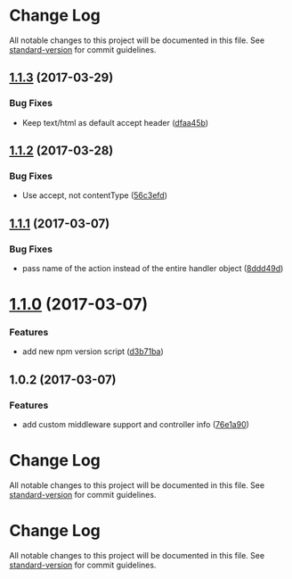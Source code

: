 # Change Log

All notable changes to this project will be documented in this file. See [standard-version](https://github.com/conventional-changelog/standard-version) for commit guidelines.

<a name="1.1.3"></a>
## [1.1.3](https://github.com/lonelyplanet/express-simple-controllers/compare/v1.1.2...v1.1.3) (2017-03-29)


### Bug Fixes

* Keep text/html as default accept header ([dfaa45b](https://github.com/lonelyplanet/express-simple-controllers/commit/dfaa45b))



<a name="1.1.2"></a>
## [1.1.2](https://github.com/lonelyplanet/express-simple-controllers/compare/v1.1.1...v1.1.2) (2017-03-28)


### Bug Fixes

* Use accept, not contentType ([56c3efd](https://github.com/lonelyplanet/express-simple-controllers/commit/56c3efd))



<a name="1.1.1"></a>
## [1.1.1](https://github.com/lonelyplanet/express-simple-controllers/compare/v1.1.0...v1.1.1) (2017-03-07)


### Bug Fixes

* pass name of the action instead of the entire handler object ([8ddd49d](https://github.com/lonelyplanet/express-simple-controllers/commit/8ddd49d))



<a name="1.1.0"></a>
# [1.1.0](https://github.com/lonelyplanet/express-simple-controllers/compare/v1.0.2...v1.1.0) (2017-03-07)


### Features

* add new npm version script ([d3b71ba](https://github.com/lonelyplanet/express-simple-controllers/commit/d3b71ba))



<a name="1.0.2"></a>
## 1.0.2 (2017-03-07)


### Features

* add custom middleware support and controller info ([76e1a90](https://github.com/lonelyplanet/express-simple-controllers/commit/76e1a90))



# Change Log

All notable changes to this project will be documented in this file. See [standard-version](https://github.com/conventional-changelog/standard-version) for commit guidelines.

# Change Log

All notable changes to this project will be documented in this file. See [standard-version](https://github.com/conventional-changelog/standard-version) for commit guidelines.
